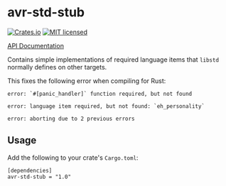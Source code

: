 # avr-std-stub

[![Crates.io](https://img.shields.io/crates/v/avr-std-stub.svg)](https://crates.io/crates/avr-std-stub)
[![MIT licensed](https://img.shields.io/badge/license-MIT-blue.svg)](./LICENSE)

[API Documentation](https://docs.rs/avr-std-stub)

Contains simple implementations of required language items that `libstd` normally defines on other targets.

This fixes the following error when compiling for Rust:

```
error: `#[panic_handler]` function required, but not found

error: language item required, but not found: `eh_personality`

error: aborting due to 2 previous errors
```

## Usage

Add the following to your crate's `Cargo.toml`:

```
[dependencies]
avr-std-stub = "1.0"
```

